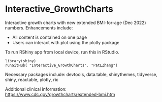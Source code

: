 # Interactive_GrowthCharts

Interactive growth charts with new extended BMI-for-age (Dec 2022) numbers.  Enhancements include:
- All content is contained on one page 
- Users can interact with plot using the plotly package

To run RShiny app from local device, run this in RStudio.
```
library(shiny)
runGitHub( "Interactive_GrowthCharts", "PatLZhang")
```

Necessary packages include: devtools, data.table, shinythemes, tidyverse, shiny, reactable, plotly, rio

Additional clinical information: https://www.cdc.gov/growthcharts/extended-bmi.htm
